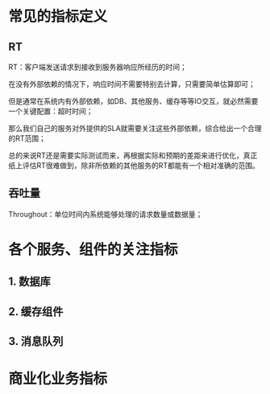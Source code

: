 



# 常见的指标定义

## RT

RT：客户端发送请求到接收到服务器响应所经历的时间；

在没有外部依赖的情况下，响应时间不需要特别去计算，只需要简单估算即可；

但是通常在系统内有外部依赖，如DB、其他服务、缓存等等IO交互，就必然需要一个关键配置：超时时间；

那么我们自己的服务对外提供的SLA就需要关注这些外部依赖，综合给出一个合理的RT范围；

总的来说RT还是需要实际测试而来，再根据实际和预期的差距来进行优化，真正纸上评估RT很难做到，除非所依赖的其他服务的RT都能有一个相对准确的范围。


## 吞吐量

Throughout：单位时间内系统能够处理的请求数量或数据量；



# 各个服务、组件的关注指标

## 1. 数据库


## 2. 缓存组件


## 3. 消息队列




# 商业化业务指标


